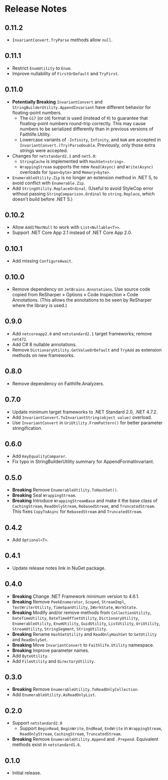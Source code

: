 # Release Notes

## 0.11.2

* `InvariantConvert.TryParse` methods allow `null`.

## 0.11.1

* Restrict `EnumUtility` to `Enum`.
* Improve nullability of `FirstOrDefault` and `TryFirst`.

## 0.11.0

* **Potentially Breaking** `InvariantConvert` and `StringBuilderUtility.AppendInvariant` have different behavior for floating-point numbers.
  * The `G17` (or `G9`) format is used (instead of `R`) to guarantee that floating-point numbers round-trip correctly. This may cause numbers to be serialized differently than in previous versions of Faithlife.Utility.
  * Lowercase variants of `-Infinity`, `Infinity`, and `NaN` are accepted in `InvariantConvert.(Try)ParseDouble`. Previously, only those extra strings were accepted.
* Changes for `netstandard2.1` and `net5.0`:
  * `StringCache` is implemented with `HashSet<string>`.
  * `WrappingStream` supports the new `Read(Async)` and `Write(Async)` overloads for `Span<byte>` and `Memory<byte>`.
* `EnumerableUtility.Zip` is no longer an extension method in .NET 5, to avoid conflict with `Enumerable.Zip`.
* Add `StringUtility.ReplaceOrdinal`. (Useful to avoid StyleCop error without passing `StringComparison.Ordinal` to `string.Replace`, which doesn't build before .NET 5.)

## 0.10.2

* Allow `AddIfNotNull` to work with `List<Nullable<T>>`.
* Support .NET Core App 2.1 instead of .NET Core App 2.0.

## 0.10.1

* Add missing `ConfigureAwait`.

## 0.10.0

* Remove dependency on `JetBrains.Annotations`. Use source code copied from ReSharper » Options » Code Inspection » Code Annotations. (This allows the annotations to be seen by ReSharper where the library is used.)

## 0.9.0

* Add `netcoreapp2.0` and `netstandard2.1` target frameworks; remove `net472`.
* Add C# 8 nullable annotations.
* Remove `DictionaryUtility.GetValueOrDefault` and `TryAdd` as extension methods on new frameworks.

## 0.8.0

* Remove dependency on Faithlife.Analyzers.

## 0.7.0

* Update minimum target frameworks to .NET Standard 2.0, .NET 4.7.2.
* Add `InvariantConvert.ToInvariantString(object value)` overload.
* Use `InvariantConvert` in `UriUtility.FromPattern()` for better parameter stringification.

## 0.6.0

* Add `KeyEqualityComparer`.
* Fix typo in StringBuilderUtility summary for AppendFormatInvariant.

## 0.5.0

* **Breaking** Remove `EnumerableUtility.ToHashSet()`.
* **Breaking** Seal `WrappingStream`.
* **Breaking** Introduce `WrappingStreamBase` and make it the base class of `CachingStream`, `ReadOnlyStream`, `RebasedStream`, and `TruncatedStream`. This fixes `CopyToAsync` for `RebasedStream` and `TruncatedStream`.

## 0.4.2

* Add `Optional<T>`.

## 0.4.1

* Update release notes link in NuGet package.

## 0.4.0

* **Breaking** Change .NET Framework minimum version to 4.6.1.
* **Breaking** Remove `PeekEnumerator`, `Scoped`, `StreamImpl`, `TextWriterUtility`, `TimeSpanUtility`, `IWorkState`, `WorkState`.
* **Breaking** Modify and/or remove methods from `CollectionUtility`, `DateTimeUtility`, `DateTimeOffsetUtility`, `DictionaryUtility`, `EnumerableUtility`, `EnumUtility`, `GuidUtility`, `ListUtility`, `UriUtility`, `StreamUtility`, `StringSegment`, `StringUtility`.
* **Breaking** Rename `HashSetUtility` and `ReadOnlyHashSet` to `SetUtility` and `ReadOnlySet`.
* **Breaking** Move `InvariantConvert` to `Faithlife.Utility` namespace.
* **Breaking** Improve parameter names.
* Add `ByteUtility`.
* Add `FileUtility` and `DirectoryUtility`.

## 0.3.0

* **Breaking** Remove `EnumerableUtility.ToReadOnlyCollection`.
* Add `EnumerableUtility.AsReadOnlyList`.

## 0.2.0

* Support `netstandard2.0`
  * Support `BeginRead`, `BeginWrite`, `EndRead`, `EndWrite` in `WrappingStream`, `ReadOnlyStream`, `CachingStream`, `TruncatedStream`.
* **Breaking** Remove `EnumerableUtility.Append` and `.Prepend`. Equivalent methods exist in `netstandard1.6`.

## 0.1.0

* Initial release.
